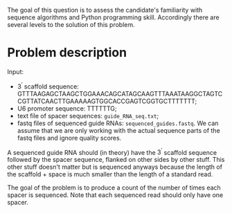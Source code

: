 The goal of this question is to assess the candidate's familiarity with sequence algorithms and Python programming skill.  Accordingly there are several levels to the solution of this problem.  

# Problem description

Input: 

- $3^{\prime}$ scaffold sequence: GTTTAAGAGCTAAGCTGGAAACAGCATAGCAAGTTTAAATAAGGCTAGTCCGTTATCAACTTGAAAAAGTGGCACCGAGTCGGTGCTTTTTTT;
- U6 promoter sequence: TTTTTTG;
- text file of spacer sequences: `guide_RNA_seq.txt`;
- fastq files of sequenced guide RNAs: `sequenced_guides.fastq`.   We can assume that we are only working with the actual sequence parts of the fastq files and ignore quality scores.

A sequenced guide RNA should (in theory) have the $3^{\prime}$ scaffold sequence followed by the spacer sequence, flanked on other sides by other stuff. This other stuff doesn't matter but is sequenced anyways because the length of the scaffold + space is much smaller than the length of a standard read. 

The goal of the problem is to produce a count of the number of times each spacer is sequenced.  Note that each sequenced read should only have one spacer.